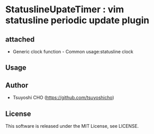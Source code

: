 # StatuslineUpateTimer : vim statusline periodic update plugin

## attached
- Generic clock function - Common usage:statusline clock

## Usage

## Author
- Tsuyoshi CHO (https://github.com/tsuyoshicho)

## License
This software is released under the MIT License, see LICENSE.

